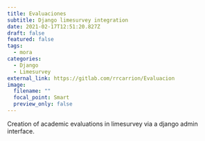```yaml
---
title: Evaluaciones
subtitle: Django limesurvey integration
date: 2021-02-17T12:51:20.827Z
draft: false
featured: false
tags:
  - mora
categories:
  - Django
  - Limesurvey
external_link: https://gitlab.com/rrcarrion/Evaluacion
image:
  filename: ""
  focal_point: Smart
  preview_only: false
---
```

Creation of academic evaluations in limesurvey via a django admin interface.
